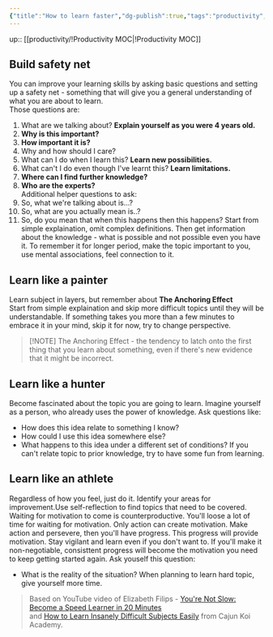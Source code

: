 ```yaml
---
{"title":"How to learn faster","dg-publish":true,"tags":"productivity","language":"en","permalink":"/productivity/how-to-learn-faster/","dgPassFrontmatter":true}
---
```


up:: [[productivity/!Productivity MOC\|!Productivity MOC]]

## Build safety net
You can improve your learning skills by asking basic questions and setting up a safety net - something that will give you a general understanding of what you are about to learn.  
Those questions are:

1. What are we talking about? **Explain yourself as you were 4 years old.**
2. **Why is this important?**
3. **How important it is?**
4. Why and how should I care?
5. What can I do when I learn this? **Learn new possibilities.**
6. What can't I do even though I've learnt this? **Learn limitations.**
7. **Where can I find further knowledge?**
8. **Who are the experts?**  
Additional helper questions to ask:
9. So, what we're talking about is...?
10. So, what are you actually mean is..?
11. So, do you mean that when this happens then this happens?
Start from simple explaination, omit complex definitions. Then get information about the knowledge - what is possible and not possible even you have it. To remember it for longer period, make the topic important to you, use mental associations, feel connection to it.

## Learn like a painter
Learn subject in layers, but remember about **The Anchoring Effect**  
Start from simple explaination and skip more difficult topics until they will be understandable.
If something takes you more than a few minutes to embrace it in your mind, skip it for now, try to change perspective.

>[!NOTE] The Anchoring Effect - the tendency to latch onto the first thing that you learn about something, even if there's new evidence that it might be incorrect.

## Learn like a hunter
Become fascinated about the topic you are going to learn. Imagine yourself as a person, who already uses the power of knowledge. Ask questions like:

- How does this idea relate to something I know?
- How could I use this idea somewhere else?
- What happens to this idea under a different set of conditions?
If you can't relate topic to prior knowledge, try to have some fun from learning.  
   
## Learn like an athlete
Regardless of how you feel, just do it. Identify your areas for improvement.Use self-reflection to find topics that need to be covered.
Waiting for motivation to come is counterproductive. You'll loose a lot of time for waiting for motivation. Only action can create motivation. Make action and persevere, then you'll have progress. This progress will provide motivation. Stay vigilant and learn even if you don't want to. If you'll make it non-negotiable, consisttent progress will become the motivation you need to keep getting started again.
Ask youself this question:

- What is the reality of the situation?
When planning to learn hard topic, give yourself more time.

>Based on YouTube video of Elizabeth Filips - [You're Not Slow: Become a Speed Learner in 20 Minutes](https://www.youtube.com/watch?v=_wzJnWCBWkI)  
and [How to Learn Insanely Difficult Subjects Easily](https://www.youtube.com/watch?v=yG7z8XtZGMk) from Cajun Koi Academy.

